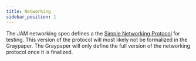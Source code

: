 ```yaml
---
title: Networking
sidebar_position: 1
---
```


The JAM networking spec defines a the [Simple Networking Protocol](./snp.md) for testing. This version of the protocol will most likely not be formalized in the Graypaper. The Graypaper will only define the full version of the networking protocol once it is finalized.
